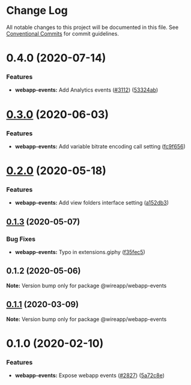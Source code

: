 # Change Log

All notable changes to this project will be documented in this file.
See [Conventional Commits](https://conventionalcommits.org) for commit guidelines.

# 0.4.0 (2020-07-14)


### Features

* **webapp-events:** Add Analytics events ([#3112](https://github.com/wireapp/wire-web-packages/tree/master/packages/webapp-events/issues/3112)) ([53324ab](https://github.com/wireapp/wire-web-packages/tree/master/packages/webapp-events/commit/53324ab5bd0598ae73d0c7e186fe7de76483f6eb))





# [0.3.0](https://github.com/wireapp/wire-web-packages/tree/master/packages/webapp-events/compare/@wireapp/webapp-events@0.2.0...@wireapp/webapp-events@0.3.0) (2020-06-03)


### Features

* **webapp-events:** Add variable bitrate encoding call setting ([fc9f656](https://github.com/wireapp/wire-web-packages/tree/master/packages/webapp-events/commit/fc9f6566a762db9d7ad5147bc1a0df07f98bc0de))





# [0.2.0](https://github.com/wireapp/wire-web-packages/tree/master/packages/webapp-events/compare/@wireapp/webapp-events@0.1.3...@wireapp/webapp-events@0.2.0) (2020-05-18)


### Features

* **webapp-events:** Add view folders interface setting ([a152db3](https://github.com/wireapp/wire-web-packages/tree/master/packages/webapp-events/commit/a152db32e7f5044490ce16a785cb64d235935b16))





## [0.1.3](https://github.com/wireapp/wire-web-packages/tree/master/packages/webapp-events/compare/@wireapp/webapp-events@0.1.2...@wireapp/webapp-events@0.1.3) (2020-05-07)


### Bug Fixes

* **webapp-events:** Typo in extensions.giphy ([f35fec5](https://github.com/wireapp/wire-web-packages/tree/master/packages/webapp-events/commit/f35fec573b78b13fb425330543fef097ed5e23ce))





## 0.1.2 (2020-05-06)

**Note:** Version bump only for package @wireapp/webapp-events





## [0.1.1](https://github.com/wireapp/wire-web-packages/tree/master/packages/webapp-events/compare/@wireapp/webapp-events@0.1.0...@wireapp/webapp-events@0.1.1) (2020-03-09)

**Note:** Version bump only for package @wireapp/webapp-events





# 0.1.0 (2020-02-10)


### Features

* **webapp-events:** Expose webapp events ([#2827](https://github.com/wireapp/wire-web-packages/tree/master/packages/webapp-events/issues/2827)) ([5a72c8e](https://github.com/wireapp/wire-web-packages/tree/master/packages/webapp-events/commit/5a72c8ee724c72054ca2e6fcb012d436f3cc2eec))
